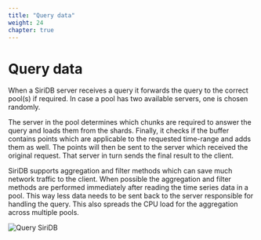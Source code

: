 ```yaml
---
title: "Query data"
weight: 24
chapter: true
---
```


# Query data

When a SiriDB server receives a query it forwards the query to the correct pool(s) if required. In case a pool has two available servers, one is chosen randomly.

The server in the pool determines which chunks are required to answer the query and loads them from the shards. Finally, it checks if the buffer contains points which are applicable to the requested time-range and adds them as well. The points will then be sent to the server which received the original request. That server in turn sends the final result to the client.

SiriDB supports aggregation and filter methods which can save much network traffic to the client. When possible the aggregation and filter methods are performed immediately after reading the time series data in a pool. This way less data needs to be sent back to the server responsible for handling the query. This also spreads the CPU load for the aggregation across multiple pools.

![Query SiriDB](../images/query-siridb.png)
